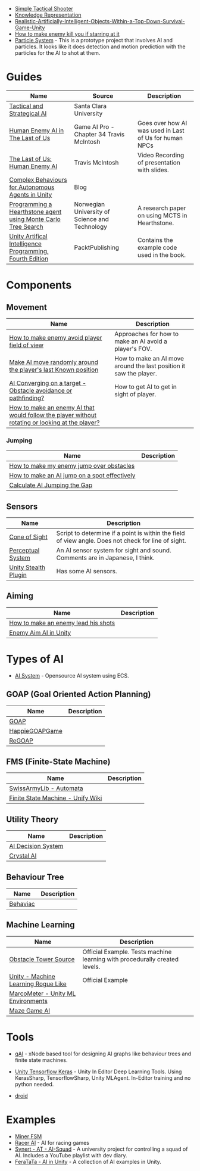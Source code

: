 * [Simple Tactical Shooter](https://github.com/AlexJohnKennedy/SimpleTacticalShooter)
* [Knowledge Representation](https://github.com/chris-gong/knowledge-representation)
* [Realistic-Artificially-Intelligent-Objects-Within-a-Top-Down-Survival-Game-Unity](https://github.com/CBerger1997/Realistic-Artificially-Intelligent-Objects-Within-a-Top-Down-Survival-Game-Unity-)
* [How to make enemy kill you if starring at it](https://answers.unity.com/questions/319733/how-to-make-enemy-kill-you-if-starring-at-it.html)
* [Particle System](https://github.com/JoachimLaviolette/particle-system) - This is a prototype project that involves AI and particles.  It looks like it does detection and motion prediction with the particles for the AI to shot at them.

# Guides
| Name | Source | Description |
| ------------- |-------------| -----|
|[Tactical and Strategical AI](http://www.cse.scu.edu/~tschwarz/COEN129/PPT/Tactical%20and%20Strategical%20AI.pdf)| Santa Clara University | 
|[Human Enemy AI in The Last of Us](http://www.gameaipro.com/GameAIPro2/GameAIPro2_Chapter34_Human_Enemy_AI_in_The_Last_of_Us.pdf)| Game AI Pro - Chapter 34 Travis McIntosh | Goes over how AI was used in Last of Us for human NPCs
|[The Last of Us: Human Enemy AI](https://www.gdcvault.com/play/1020338/The-Last-of-Us-Human)| Travis McIntosh | Video Recording of presentation with slides.
|[Complex Behaviours for Autonomous Agents in Unity](http://pievisdev.blogspot.com/2015/05/complex-behaviours-for-autonomous.html)| Blog |
|[Programming a Hearthstone agent using Monte Carlo Tree Search](https://pdfs.semanticscholar.org/7815/dfed6cf222ff6bd3f80a7f88d26a58b8c28b.pdf)| Norwegian University of Science and Technology | A research paper on using MCTS in Hearthstone.
|[Unity Artifical Intelligence Programming, Fourth Edition](https://github.com/PacktPublishing/Unity-Artificial-Intelligence-Programming-Fourth-Edition)| PacktPublishing | Contains the example code used in the book.



# Components

## Movement
| Name | Description |
| ------------- |-------------|
|[How to make enemy avoid player field of view](https://answers.unity.com/questions/988301/how-to-make-enemy-avoid-player-field-of-view.html)| Approaches for how to make an AI avoid a player's FOV.
|[Make AI move randomly around the player's last Known position](https://answers.unity.com/questions/1264164/making-the-ai-move-randomly-around-the-players-las.html) | How to make an AI move around the last position it saw the player.
|[AI Converging on a target - Obstacle avoidance or pathfinding?](https://answers.unity.com/questions/396309/ai-converging-on-a-target-obstacle-avoidance-or-pa.html)| How to get AI to get in sight of player.
|[How to make an enemy AI that would follow the player without rotating or looking at the player?](https://stackoverflow.com/questions/16844020/how-to-make-an-enemy-ai-that-would-follow-the-player-without-rotating-or-looking) |

### Jumping
| Name | Description |
| ------------- |-------------|
|[How to make my enemy jump over obstacles](https://answers.unity.com/questions/172740/finalyy-my-first-game-in-unity-you-must-see-this.html) | 
|[How to make an AI jump on a spot effectively](https://gamedev.stackexchange.com/questions/37916/making-ai-jump-on-a-spot-effectively) |
|[Calculate AI Jumping the Gap](https://answers.unity.com/questions/973058/calculate-ai-jumping-the-gap.html)|


## Sensors
| Name | Description |
| ------------- |-------------|
|[Cone of Sight](https://gist.github.com/grimmdev/76668ee44bf7c62bdc26)| Script to determine if a point is within the field of view angle.  Does not check for line of sight.
|[Perceptual System](https://github.com/IceLanguage/LinHoweGameAlgorithm/tree/master/Assets/Scripts/08-PerceptualSystem) | An AI sensor system for sight and sound.  Comments are in Japanese, I think.
|[Unity Stealth Plugin](https://github.com/JoshuaTanner/Unity-Stealth-Plugin) | Has some AI sensors.

## Aiming
| Name | Description |
| ------------- |-------------|
|[How to make an enemy lead his shots](https://answers.unity.com/questions/506772/how-do-i-make-an-enemy-lead-his-shots.html)|
| [Enemy Aim AI in Unity](http://www.theappguruz.com/blog/enemy-aim-ai-unity)|

# Types of AI

* [AI System](https://github.com/BuildingBetterGames/AISystem) - Opensource AI system using ECS.

## GOAP (Goal Oriented Action Planning)
| Name | Description |
| ------------- |-------------|
|[GOAP](https://github.com/sploreg/goap)
|[HappieGOAPGame](https://github.com/anneomcl/HappieGOAPGame)
|[ReGOAP](https://github.com/luxkun/ReGoap)

## FMS (Finite-State Machine)
| Name | Description |
| ------------- |-------------|
| [SwissArmyLib - Automata](https://github.com/ArchonInteractive/SwissArmyLib/tree/master/Archon.SwissArmyLib/Automata)
| [Finite State Machine - Unify Wiki](http://wiki.unity3d.com/index.php?title=Finite_State_Machine)


## Utility Theory
| Name | Description |
| ------------- |-------------|
| [AI Decision System](https://github.com/vichasselmann/aidecisionsystem)
| [Crystal AI](https://github.com/igiagkiozis/CrystalAI)
## Behaviour Tree
| Name | Description |
| ------------- |-------------|
| [Behaviac](https://github.com/Tencent/behaviac)
## Machine Learning
| Name | Description |
| ------------- |-------------|
|[Obstacle Tower Source](https://github.com/Unity-Technologies/obstacle-tower-source) | Official Example.  Tests machine learning with procedurally created levels.
| [Unity - Machine Learning Rogue Like](https://github.com/UnityTechnologies/MachineLearningRoguelike) | Official Example
| [MarcoMeter - Unity ML Environments](https://github.com/MarcoMeter/Unity-ML-Environments)
| [Maze Game AI](https://github.com/tavik000/MazeGameAI)




# Tools

* [qAI](https://github.com/jlreymendez/qAI) - xNode based tool for designing AI graphs like behaviour trees and finite state machines.
* [Unity Tensorflow Keras](https://github.com/tcmxx/UnityTensorflowKeras) - Unity In Editor Deep Learning Tools. Using KerasSharp, TensorflowSharp, Unity MLAgent. In-Editor training and no python needed. 

* [droid](https://github.com/sintefneodroid/droid)

# Examples

* [Miner FSM](https://github.com/igna92ts/unity_miner_fsm)
* [Racer AI](https://github.com/jcbang/RacerAI) - AI for racing games
* [Synert - AT - AI-Squad](https://github.com/Synert/AT-AI-Squad) - A university project for controlling a squad of AI.  Includes a YouTube playlist with dev diary.
* [FeraTaTa - AI in Unity](https://github.com/FeraTaTa/AI-in-Unity) - A collection of AI examples in Unity.
